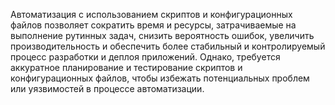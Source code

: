 Автоматизация с использованием скриптов и конфигурационных файлов позволяет сократить время и ресурсы, 
затрачиваемые на выполнение рутинных задач, снизить вероятность ошибок, 
увеличить производительность и обеспечить более стабильный и контролируемый процесс разработки и деплоя приложений. 
Однако, требуется аккуратное планирование и тестирование скриптов и конфигурационных файлов, 
чтобы избежать потенциальных проблем или уязвимостей в процессе автоматизации.
